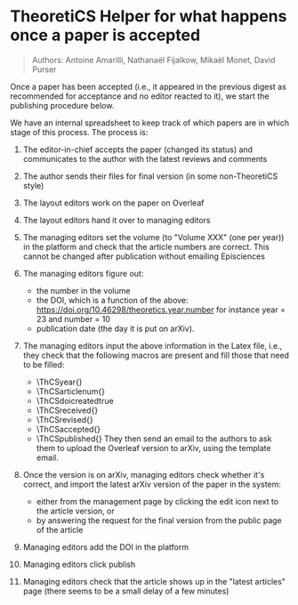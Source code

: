 # TheoretiCS Helper for what happens once a paper is accepted

> Authors: Antoine Amarilli, Nathanaël Fijalkow, Mikaël Monet, David Purser

Once a paper has been accepted (i.e., it appeared in the previous digest as
recommended for acceptance and no editor reacted to it), we start the
publishing procedure below.

We have an internal spreadsheet to keep track of which papers are in which
stage of this process. The process is:

1. The editor-in-chief accepts the paper (changed its status) and communicates
   to the author with the latest reviews and comments

2. The author sends their files for final version (in some non-TheoretiCS
   style)

3. The layout editors work on the paper on Overleaf

4. The layout editors hand it over to managing editors

6. The managing editors set the volume (to "Volume XXX" (one per year)) in the
   platform and check that the article numbers are correct. This cannot be
   changed after publication without emailing Episciences

6. The managing editors figure out:
    * the number in the volume
    * the DOI, which is a function of the above: 
    https://doi.org/10.46298/theoretics.year.number
    for instance year = 23 and number = 10
    * publication date (the day it is put on arXiv).

7. The managing editors input the above information in the Latex file, i.e.,
   they check that the following macros are present and fill those that need to
   be filled: 
    * \ThCSyear{}
    * \ThCSarticlenum{}
    * \ThCSdoicreatedtrue
    * \ThCSreceived{}
    * \ThCSrevised{}
    * \ThCSaccepted{}
    * \ThCSpublished{}
   They then send an email to the authors to ask them to upload the Overleaf
   version to arXiv, using the template email.

8. Once the version is on arXiv, managing editors check whether it's correct,
   and import the latest arXiv version of the paper in the system:
    * either from the management page by clicking the edit icon next to the
      article version, or 
    * by answering the request for the final version from the public page of
      the article

10. Managing editors add the DOI in the platform

11. Managing editors click publish

12. Managing editors check that the article shows up in the "latest articles"
    page (there seems to be a small delay of a few minutes)
